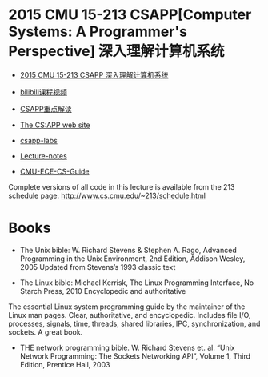 # 2015 CMU 15-213 CSAPP[Computer Systems: A Programmer's Perspective] 深入理解计算机系统

- [2015 CMU 15-213 CSAPP 深入理解计算机系统](https://csdiy.wiki/%E8%AE%A1%E7%AE%97%E6%9C%BA%E7%B3%BB%E7%BB%9F%E5%9F%BA%E7%A1%80/CSAPP/#_1)
- [bilibili课程视频](https://www.bilibili.com/video/BV1iW411d7hd)
- [CSAPP重点解读](https://fengmuzi2003.gitbook.io/csapp3e)
- [The CS:APP web site](http://csapp.cs.cmu.edu/public/students.html)
- [csapp-labs](https://csapp.cs.cmu.edu/3e/labs.html)
- [Lecture-notes](http://www.cs.cmu.edu/afs/cs/academic/class/15213-f15/www/schedule.html)

- [CMU-ECE-CS-Guide](https://github.com/CMU-HKN/CMU-ECE-CS-Guide)

Complete versions of all code in this lecture is available from the 213 schedule page. 
http://www.cs.cmu.edu/~213/schedule.html


# Books

- The Unix bible:
W. Richard  Stevens & Stephen A. Rago, Advanced Programming in the Unix Environment, 2nd Edition, Addison Wesley, 2005
Updated from Stevens’s 1993 classic text

- The Linux bible:
Michael Kerrisk, The Linux Programming Interface, No Starch Press, 2010
Encyclopedic and authoritative

The essential Linux system programming guide by the maintainer of the Linux man pages. Clear, authoritative, and encyclopedic. Includes file I/O, processes, signals, time, threads, shared libraries, IPC, synchronization, and sockets. A great book.

- THE network programming bible.
W. Richard Stevens et. al. “Unix Network Programming: The Sockets Networking API”, Volume 1, Third Edition, Prentice Hall, 2003






